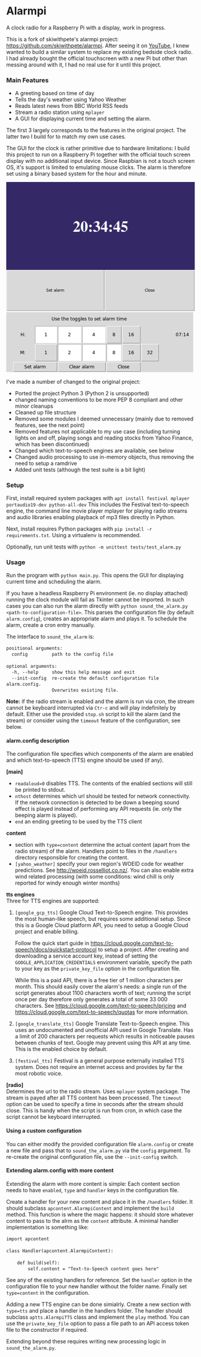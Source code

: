 # Alarmpi

A clock radio for a Raspberry Pi with a display, work in progress.

This is a fork of skiwithpete's alarmpi project: https://github.com/skiwithpete/alarmpi. After seeing it on [YouTube](https://youtu.be/julETnOLkaU), I knew wanted to build a similar system to replace my existing bedside clock radio. I had already bought the official touchscreen with a new Pi but other than messing around with it, I had no real use for it until this project.

### Main Features
 * A greeting based on time of day
 * Tells the day's weather using Yahoo Weather
 * Reads latest news from BBC World RSS feeds
 * Stream a radio station using `mplayer`
 * A GUI for displaying current time and setting the alarm.

The first 3 largely corresponds to the features in the original project. The latter two I build for to match my own use cases.

The GUI for the clock is rather primitive due to hardware limitations: I build this project to run on a Raspberry Pi together with the official touch screen display with no additional input device. Since Raspbian is not a touch screen OS, it's support is limited to emulating mouse clicks. The alarm is therefore set using a binary based system for the hour and minute.

![Main window](resources/clock_main.png)
![schedule window](resources/clock_schedule.png)



I've made a number of changed to the original project:
 * Ported the project Python 3 (Python 2 is unsupported)
 * changed naming conventions to be more PEP 8 compliant and other minor cleanups
 * Cleaned up file structure
 * Removed some modules I deemed unnecessary (mainly due to removed features, see the next point)
 * Removed features not applicable to my use case (including turning lights on and off, playing songs and reading stocks from Yahoo Finance, which has been discontinued)
 * Changed which text-to-speech engines are available, see below
 * Changed audio processing to use in-memory objects, thus removing the need to setup a ramdrive
 * Added unit tests (although the test suite is a bit light)



### Setup
First, install required system packages with
`apt install festival mplayer portaudio19-dev python-all-dev`
This includes the Festival text-to-speech engine, the command line movie player mplayer for playing radio streams and audio libraries enabling playback of mp3 files directly in Python.

Next, install requires Python packages with `pip install -r requirements.txt`. Using a virtualenv is recommended.

Optionally, run unit tests with `python -m unittest tests/test_alarm.py`


### Usage
Run the program with `python main.py`. This opens the GUI for displaying current time and scheduling the alarm.

If you have a headless Raspberry Pi environment (ie. no display attached) running the clock module will fail as Tkinter cannot be imported. In such cases you can also run the alarm directly with `python sound_the_alarm.py <path-to-configuration-file>`. This parses the configuration file (by default `alarm.config`), creates an appropriate alarm and plays it. To schedule the alarm, create a cron entry manually.

The interface to `sound_the_alarm` is:
```
positional arguments:
  config         path to the config file

optional arguments:
  -h, --help     show this help message and exit
  --init-config  re-create the default configuration file alarm.config.
                 Overwrites existing file.
```

**Note:** if the radio stream is enabled and the alarm is run via cron, the stream cannot be keyboard interrupted via `Ctr-c` and will play indefinitely by default. Either use the provided `stop.sh` script to kill the alarm (and the stream) or consider using the `timeout` feature of the configuration, see below. 

#### alarm.config description
The configuration file specifies which components of the alarm are enabled and which text-to-speech (TTS) engine should be used (if any).

**[main]**  
  * `readaloud=0` disables TTS. The contents of the enabled sections will still be printed to stdout.
  * `nthost` determines which url should be tested for network connectivity. If the network connection is detected to be down a beeping sound effect is played instead of performing any API requests (ie. only the beeping alarm is played).
  * `end` an ending greeting to be used by the TTS client

**content**  
  * section with `type=content` determine the actual content (apart from the radio stream) of the alarm. Handlers point to files in the `/handlers` directory responsible for creating the content.
  * `[yahoo_weather]` specify your own region's WOEID code for weather predictions. See http://woeid.rosselliot.co.nz/. You can also enable extra wind related processing (with some conditions: wind chill is only reported for windy enough winter months)

**tts engines**  
Three for TTS engines are supported:
 1. `[google_gcp_tts]` Google Cloud Text-to-Speech engine. This provides the most human-like speech, but requires some additional setup. Since this is a Google Cloud platform API, you need to setup a Google Cloud project and enable billing.

    Follow the quick start guide in https://cloud.google.com/text-to-speech/docs/quickstart-protocol to setup a project. After creating and downloading a service account key, instead of setting the `GOOGLE_APPLICATION_CREDENTIALS` environment variable, specify the path to your key as the `private_key_file` option in the configuration file.

    While this is a paid API, there is a free tier of 1 million characters per month. This should easily cover the alarm's needs: a single run of the script generates about 1100 characters worth of text; running the script once per day therefore only generates a total of some 33 000 characters. See https://cloud.google.com/text-to-speech/pricing and https://cloud.google.com/text-to-speech/quotas for more information.

 2. `[google_translate_tts]` Google Translate Text-to-Speech engine. This uses an undocumented and unofficial API used in Google Translate. Has a limit of 200 characters per requests which results in noticeable pauses between chunks of text. Google may prevent using this API at any time. This is the enabled choice by default.

 3. `[festival_tts]` Festival is a general purpose externally installed TTS system. Does not require an internet access and provides by far the most robotic voice.

**[radio]**  
Determines the url to the radio stream. Uses `mplayer` system package. The stream is payed after all TTS content has been processed. The `timeout` option can be used to specify a time in seconds after the stream should close. This is handy when the script is run from cron, in which case the script cannot be keyboard interrupted.

#### Using a custom configuration
You can either modify the provided configuration file `alarm.config` or create a new file and pass that to `sound_the_alarm.py` via the `config` argument. To re-create the original configuration file, use the `--init-config` switch.

#### Extending alarm.config with more content
Extending the alarm with more content is simple:
Each content section needs to have `enabled`, `type` and `handler` keys in the configuration file.

 Create a handler for your new content and place it in the `/handlers` folder. It should subclass `apcontent.AlarmpiContent` and implement the `build` method. This function is where the magic happens: it should store whatever content to pass to the alrm as the `content` attribute. A minimal handler implementation is something like:
 ```
 import apcontent

 class Handler(apcontent.AlarmpiContent):

     def build(self):
         self.content = "Text-to-Speech content goes here"
```
See any of the existing handlers for reference. Set the `handler` option in the configuration file to your new handler without the folder name. Finally set `type=content` in the configuration.

Adding a new TTS engine can be done simialrly. Create a new section with `type=tts` and place a handler in the handlers folder. The handler should subclass `aptts.AlarmpiTTS` class and implement the `play` method. You can use the `private_key_file` option to pass a file path to an API access token file to the constructor if required.

Extending beyond these requires writing new processing logic in `sound_the_alarm.py`.
